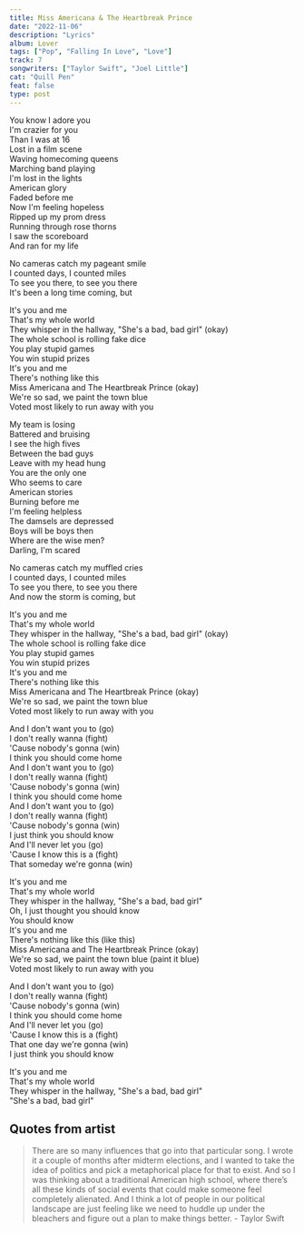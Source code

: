 ```yaml
---
title: Miss Americana & The Heartbreak Prince
date: "2022-11-06"
description: "Lyrics"
album: Lover
tags: ["Pop", "Falling In Love", "Love"]
track: 7
songwriters: ["Taylor Swift", "Joel Little"]
cat: "Quill Pen"
feat: false
type: post
---
```


<p className="verse-one">
You know I adore you <br />
I'm crazier for you <br />
Than I was at 16 <br />
Lost in a film scene <br />
Waving homecoming queens <br />
Marching band playing <br />
I'm lost in the lights <br />
American glory <br />
Faded before me <br />
Now I'm feeling hopeless <br />
Ripped up my prom dress <br />
Running through rose thorns <br />
I saw the scoreboard <br />
And ran for my life <br />
</p>
<p className="pre-chorus">
No cameras catch my pageant smile <br />
I counted days, I counted miles <br />
To see you there, to see you there <br />
It's been a long time coming, but <br />
</p>
<p className="chorus">
It's you and me <br />
That's my whole world <br />
They whisper in the hallway, "She's a bad, bad girl" (okay) <br />
The whole school is rolling fake dice <br />
You play stupid games <br />
You win stupid prizes <br />
It's you and me <br />
There's nothing like this <br />
Miss Americana and The Heartbreak Prince (okay) <br />
We're so sad, we paint the town blue <br />
Voted most likely to run away with you <br />
</p>
<p className="verse-two">
My team is losing <br />
Battered and bruising <br />
I see the high fives <br />
Between the bad guys <br />
Leave with my head hung <br />
You are the only one <br />
Who seems to care <br />
American stories <br />
Burning before me <br />
I'm feeling helpless <br />
The damsels are depressed <br />
Boys will be boys then <br />
Where are the wise men? <br />
Darling, I'm scared <br />
</p>
<p className="pre-chorus">
No cameras catch my muffled cries <br />
I counted days, I counted miles <br />
To see you there, to see you there <br />
And now the storm is coming, but <br />
</p>
<p className="chorus">
It's you and me <br />
That's my whole world <br />
They whisper in the hallway, "She's a bad, bad girl" (okay) <br />
The whole school is rolling fake dice <br />
You play stupid games <br />
You win stupid prizes <br />
It's you and me <br />
There's nothing like this <br />
Miss Americana and The Heartbreak Prince (okay) <br />
We're so sad, we paint the town blue <br />
Voted most likely to run away with you <br />
</p>
<p className="bridge">
And I don't want you to (go) <br />
I don't really wanna (fight) <br />
'Cause nobody's gonna (win) <br />
I think you should come home <br />
And I don't want you to (go) <br />
I don't really wanna (fight) <br />
'Cause nobody's gonna (win) <br />
I think you should come home <br />
And I don't want you to (go) <br />
I don't really wanna (fight) <br />
'Cause nobody's gonna (win) <br />
I just think you should know <br />
And I'll never let you (go) <br />
'Cause I know this is a (fight) <br />
That someday we're gonna (win) <br />
</p>
<p className="chorus">
It's you and me <br />
That's my whole world <br />
They whisper in the hallway, "She's a bad, bad girl" <br />
Oh, I just thought you should know <br />
You should know <br />
It's you and me <br />
There's nothing like this (like this) <br />
Miss Americana and The Heartbreak Prince (okay) <br />
We're so sad, we paint the town blue (paint it blue) <br />
Voted most likely to run away with you <br />
</p>
<p className="post-chorus">
And I don't want you to (go) <br />
I don't really wanna (fight) <br />
'Cause nobody's gonna (win) <br />
I think you should come home <br />
And I'll never let you (go) <br />
'Cause I know this is a (fight) <br />
That one day we're gonna (win) <br />
I just think you should know <br />
</p>
<p className="outro">
It's you and me <br />
That's my whole world <br />
They whisper in the hallway, "She's a bad, bad girl" <br />
"She's a bad, bad girl" <br />
</p>

## Quotes from artist

<blockquote>
There are so many influences that go into that particular song. I wrote it a couple of months after midterm elections, and I wanted to take the idea of politics and pick a metaphorical place for that to exist. And so I was thinking about a traditional American high school, where there’s all these kinds of social events that could make someone feel completely alienated. And I think a lot of people in our political landscape are just feeling like we need to huddle up under the bleachers and figure out a plan to make things better. - Taylor Swift
</blockquote>
